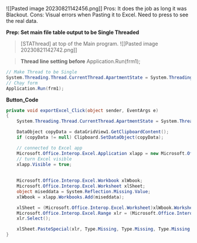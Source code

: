 ![[Pasted image 20230821142456.png]]
Pros: It does the job as long it was Blackout.
Cons: Visual errors when Pasting it to Excel. Need to press to see the real data.

**Prep: Set main file table output to be Single Threaded**
>  [STAThread] at top of the Main program.
![[Pasted image 20230821142742.png]]

> **Thread line setting before** Application.Run(frm1);
```cs
// Make Thread to be Single
System.Threading.Thread.CurrentThread.ApartmentState = System.Threading.ApartmentState.STA;
// Chạy form
Application.Run(frm1);
```


**Button_Code**
```cs
private void exportExcel_Click(object sender, EventArgs e)
{
	System.Threading.Thread.CurrentThread.ApartmentState = System.Threading.ApartmentState.STA;

	DataObject copyData = dataGridView1.GetClipboardContent();
	if (copyData != null) Clipboard.SetDataObject(copyData);

	// connected to Excel app
	Microsoft.Office.Interop.Excel.Application xlapp = new Microsoft.Office.Interop.Excel.Application();
	// turn Excel visible
	xlapp.Visible = true;
	
	
	Microsoft.Office.Interop.Excel.Workbook xlWbook;
	Microsoft.Office.Interop.Excel.Worksheet xlSheet;
	object miseddata = System.Reflection.Missing.Value;
	xlWbook = xlapp.Workbooks.Add(miseddata);

	xlSheet = (Microsoft.Office.Interop.Excel.Worksheet)xlWbook.Worksheets.get_Item(1);
	Microsoft.Office.Interop.Excel.Range xlr = (Microsoft.Office.Interop.Excel.Range)xlSheet.Cells[1, 1];
	xlr.Select();

	xlSheet.PasteSpecial(xlr, Type.Missing, Type.Missing, Type.Missing, Type.Missing, Type.Missing, true);
}
```